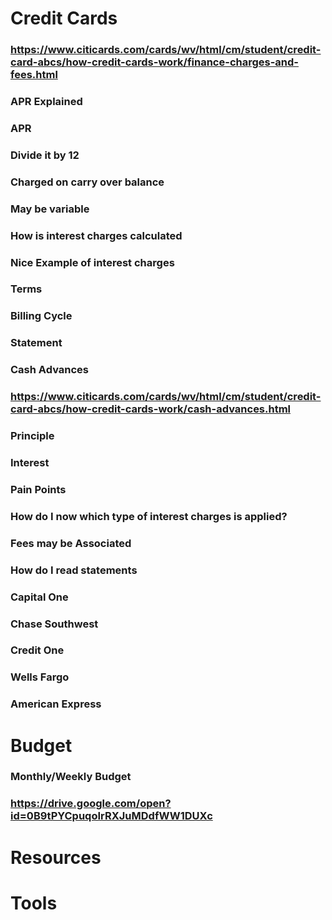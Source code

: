 # Credit Cards
### https://www.citicards.com/cards/wv/html/cm/student/credit-card-abcs/how-credit-cards-work/finance-charges-and-fees.html
### APR Explained
### APR
### Divide it by 12
### Charged on carry over balance
### May be variable
### How is interest charges calculated

### Nice Example of interest charges

### Terms
### Billing Cycle
### Statement
### Cash Advances
### https://www.citicards.com/cards/wv/html/cm/student/credit-card-abcs/how-credit-cards-work/cash-advances.html
### Principle
### Interest
### Pain Points
### How do I now which type of interest charges is applied?
### Fees may be Associated

### How do I read statements
### Capital One
### Chase Southwest
### Credit One
### Wells Fargo
### American Express
# Budget
### Monthly/Weekly Budget
### https://drive.google.com/open?id=0B9tPYCpuqoIrRXJuMDdfWW1DUXc
# Resources
# Tools
